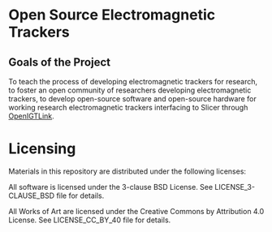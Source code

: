 Open Source Electromagnetic Trackers
====================================

Goals of the Project
--------------------

To teach the process of developing electromagnetic trackers for research, to foster an open community of researchers developing electromagnetic trackers, to develop open-source software and open-source hardware for working research electromagnetic trackers interfacing to Slicer through [OpenIGTLink](http://openigtlink.org/).


Licensing
=========

Materials in this repository are distributed under the following licenses:

All software is licensed under the 3-clause BSD License. See LICENSE_3-CLAUSE_BSD file for details.

All Works of Art are licensed under the Creative Commons by Attribution 4.0 License.
See LICENSE_CC_BY_40 file for details.




